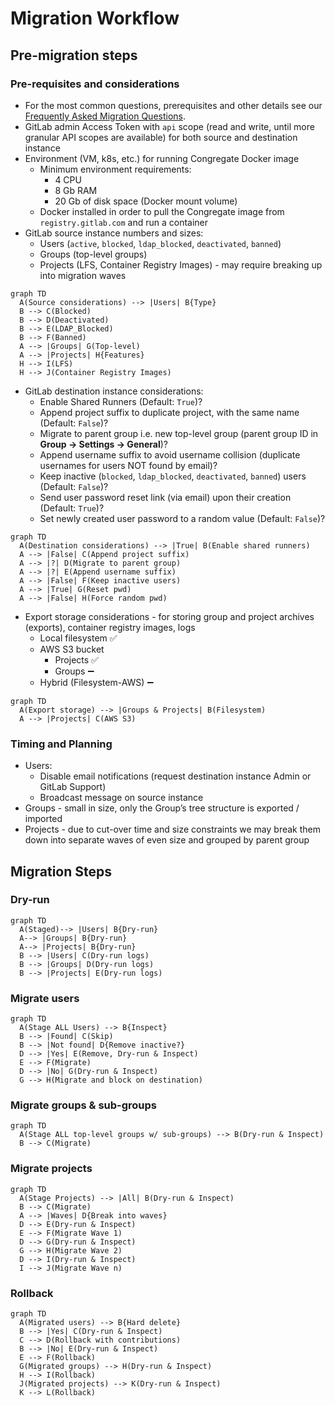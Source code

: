 # Migration Workflow

## Pre-migration steps

### Pre-requisites and considerations

* For the most common questions, prerequisites and other details see our [Frequently Asked Migration Questions](customer/famq.md).
* GitLab admin Access Token with `api` scope (read and write, until more granular API scopes are available) for both source and destination instance
* Environment (VM, k8s, etc.) for running Congregate Docker image
  * Minimum environment requirements:
    * 4 CPU
    * 8 Gb RAM
    * 20 Gb of disk space (Docker mount volume)
  * Docker installed in order to pull the Congregate image from `registry.gitlab.com` and run a container
* GitLab source instance numbers and sizes:
  * Users (`active`, `blocked`, `ldap_blocked`, `deactivated`, `banned`)
  * Groups (top-level groups)
  * Projects (LFS, Container Registry Images) - may require breaking up into migration waves

``` mermaid
graph TD
  A(Source considerations) --> |Users| B{Type}
  B --> C(Blocked)
  B --> D(Deactivated)
  B --> E(LDAP_Blocked)
  B --> F(Banned)
  A --> |Groups| G(Top-level)
  A --> |Projects| H{Features}
  H --> I(LFS)
  H --> J(Container Registry Images)
```

* GitLab destination instance considerations:
  * Enable Shared Runners (Default: `True`)?
  * Append project suffix to duplicate project, with the same name (Default: `False`)?
  * Migrate to parent group i.e. new top-level group (parent group ID in **Group -> Settings -> General**)?
  * Append username suffix to avoid username collision (duplicate usernames for users NOT found by email)?
  * Keep inactive (`blocked`, `ldap_blocked`, `deactivated`, `banned`) users (Default: `False`)?
  * Send user password reset link (via email) upon their creation (Default: `True`)?
  * Set newly created user password to a random value (Default: `False`)?

``` mermaid
graph TD
  A(Destination considerations) --> |True| B(Enable shared runners)
  A --> |False| C(Append project suffix)
  A --> |?| D(Migrate to parent group)
  A --> |?| E(Append username suffix)
  A --> |False| F(Keep inactive users)
  A --> |True| G(Reset pwd)
  A --> |False| H(Force random pwd)
```

* Export storage considerations - for storing group and project archives (exports), container registry images, logs
  * Local filesystem :white_check_mark:
  * AWS S3 bucket
    * Projects :white_check_mark:
    * Groups :heavy_minus_sign:
  * Hybrid (Filesystem-AWS) :heavy_minus_sign:

``` mermaid
graph TD
  A(Export storage) --> |Groups & Projects| B(Filesystem)
  A --> |Projects| C(AWS S3)
```

### Timing and Planning

* Users:
  * Disable email notifications (request destination instance Admin or GitLab Support)
  * Broadcast message on source instance
* Groups - small in size, only the Group’s tree structure is exported / imported
* Projects - due to cut-over time and size constraints we may break them down into separate waves of even size and grouped by parent group

## Migration Steps

### Dry-run

``` mermaid
graph TD
  A(Staged)--> |Users| B{Dry-run}
  A--> |Groups| B{Dry-run}
  A--> |Projects| B{Dry-run}
  B --> |Users| C(Dry-run logs)
  B --> |Groups| D(Dry-run logs)
  B --> |Projects| E(Dry-run logs)
```

### Migrate users

``` mermaid
graph TD
  A(Stage ALL Users) --> B{Inspect}
  B --> |Found| C(Skip)
  B --> |Not found| D{Remove inactive?}
  D --> |Yes| E(Remove, Dry-run & Inspect)
  E --> F(Migrate)
  D --> |No| G(Dry-run & Inspect)
  G --> H(Migrate and block on destination)
```

### Migrate groups & sub-groups

``` mermaid
graph TD
  A(Stage ALL top-level groups w/ sub-groups) --> B(Dry-run & Inspect)
  B --> C(Migrate)
```

### Migrate projects

``` mermaid
graph TD
  A(Stage Projects) --> |All| B(Dry-run & Inspect)
  B --> C(Migrate)
  A --> |Waves| D{Break into waves}
  D --> E(Dry-run & Inspect)
  E --> F(Migrate Wave 1)
  D --> G(Dry-run & Inspect)
  G --> H(Migrate Wave 2)
  D --> I(Dry-run & Inspect)
  I --> J(Migrate Wave n)
```

### Rollback

``` mermaid
graph TD
  A(Migrated users) --> B{Hard delete}
  B --> |Yes| C(Dry-run & Inspect)
  C --> D(Rollback with contributions)
  B --> |No| E(Dry-run & Inspect)
  E --> F(Rollback)
  G(Migrated groups) --> H(Dry-run & Inspect)
  H --> I(Rollback)
  J(Migrated projects) --> K(Dry-run & Inspect)
  K --> L(Rollback)
```
